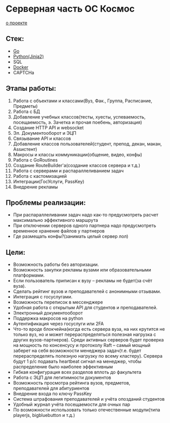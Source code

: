 # Серверная часть ОС Космос
[о проекте](https://github.com/voskhod-1/cosmos-server/blob/main/info.md)

## Стек:
- [Go](https://go.dev/)
- [Python(Jinja2)](https://python.org/)
- SQL
- [Docker](https://docker.com/)
- CAPTCHa

## Этапы работы:
1. Работа с объектами и классами(Вуз, Фак., Группа, Расписание, Предметы)
2. Работа с БД
3. Добавление учебных классов(тесты, хуесты, успеваемость, посещаемость, э. Зачетка и прочая поебень, авторизация)
4. Создание HTTP API и websocket
5. Эл. Документооборот и ЭЦП
6. Связывание API и классов
7. Добавление классов пользователей(студент, препод, декан, макан, Assистент)
8. Макросы и классы коммуникации(общение, видео, конфы)
9. Работа с GoRoutines
10. Создание RouteBuilder'а(создание классов сервера и т.д.)
11. Работа с серверами и распараллеливанием задач
12. Работа с кастомизацией
13. Интеграции(ГосУслуги, PassKey)
14. Внедрение рекламы


## Проблемы реализации:
- При распараллеливании задач надо как-то предусмотреть расчет максимально эффективного маршрута
- При отключении серверов одного партнера надо предусмотреть временное хранение файлов у партнеров
- Где размещать конфы?(занимать целый сервер лол)

## Цели:
- Возможность работы без авторизации.
- Возможность закупки рекламы вузами или образовательными платформами.
- Если пользователь приписан к вузу – рекламы не будет(за счёт вуза).
- Сделать рейтинг вузов и преподавателей с анонимными отзывами.
- Интеграция с госуслугами.
- Возможность переписок в мессенджере
- Удобная работа с открытым API для студентов и преподавателей.
- Электронный документооборот
- Поддержка макросов на python
- Аутентификация через госуслуги или 2FA
- Что-то вроде блокчейна(когда есть сервера вуза, на них крутится не только вуз, но и может перераспределяться полезная нагрузка с других вузов-партнеров). Среди активных серверов будет проверка на мощность по консенсусу и протоколу Raft – самый мощный заберет на себя возможности менеджера задач(т.е. будет перераспределять полезную нагрузку по всему кластеру). Сервера будут 1 р/с подавать heartbeat сигнал на менеджер, чтобы распределение было наиболее эффективным
- Гибкая конфигурация всех разделов вплоть до факультета
- Работа с ЭЦП для легитимности документов
- Возможность просмотра рейтинга вузов, предметов, преподавателей для абитуриентов
- Внедрение входа по ключу PassKey
- Система штрафования преподавателей и учёта опозданий студентов
- Удобный журнал учёта посещаемости для очных пар
- По возможности использовать только отечественные модули(типа playerjs, bigbluebutton и т.д.)
